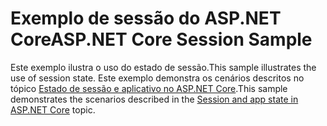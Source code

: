 # <a name="aspnet-core-session-sample"></a><span data-ttu-id="6a30d-101">Exemplo de sessão do ASP.NET Core</span><span class="sxs-lookup"><span data-stu-id="6a30d-101">ASP.NET Core Session Sample</span></span>

<span data-ttu-id="6a30d-102">Este exemplo ilustra o uso do estado de sessão.</span><span class="sxs-lookup"><span data-stu-id="6a30d-102">This sample illustrates the use of session state.</span></span> <span data-ttu-id="6a30d-103">Este exemplo demonstra os cenários descritos no tópico [Estado de sessão e aplicativo no ASP.NET Core](https://docs.microsoft.com/aspnet/core/fundamentals/app-state).</span><span class="sxs-lookup"><span data-stu-id="6a30d-103">This sample demonstrates the scenarios described in the [Session and app state in ASP.NET Core](https://docs.microsoft.com/aspnet/core/fundamentals/app-state) topic.</span></span>
